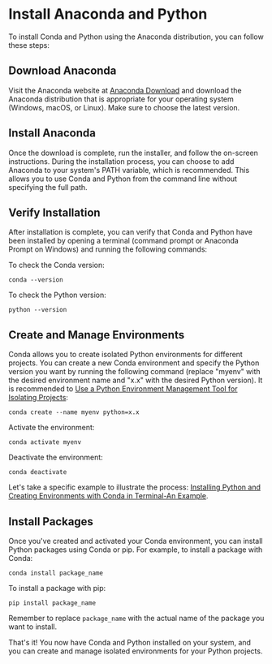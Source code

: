 # Install Anaconda and Python

To install Conda and Python using the Anaconda distribution, you can follow these steps:

## Download Anaconda

Visit the Anaconda website at [Anaconda Download](https://www.anaconda.com/products/distribution) and download the Anaconda distribution that is appropriate for your operating system (Windows, macOS, or Linux). Make sure to choose the latest version.

## Install Anaconda

Once the download is complete, run the installer, and follow the on-screen instructions. During the installation process, you can choose to add Anaconda to your system's PATH variable, which is recommended. This allows you to use Conda and Python from the command line without specifying the full path.

## Verify Installation

After installation is complete, you can verify that Conda and Python have been installed by opening a terminal (command prompt or Anaconda Prompt on Windows) and running the following commands:

To check the Conda version:

```
conda --version
```

To check the Python version:

```
python --version
```

## Create and Manage Environments

Conda allows you to create isolated Python environments for different projects. You can create a new Conda environment and specify the Python version you want by running the following command (replace "myenv" with the desired environment name and "x.x" with the desired Python version). It is recommended to [Use a Python Environment Management Tool for Isolating Projects](/docs/quick_start/python_environment_management.md):

```
conda create --name myenv python=x.x
```

Activate the environment:

```
conda activate myenv
```

Deactivate the environment:

```
conda deactivate
```

Let's take a specific example to illustrate the process: [Installing Python and Creating Environments with Conda in Terminal-An Example](/docs/quick_start/example_of_install_python_with_conda.md).

## Install Packages

Once you've created and activated your Conda environment, you can install Python packages using Conda or pip. For example, to install a package with Conda:

```
conda install package_name
```

To install a package with pip:

```
pip install package_name
```

Remember to replace `package_name` with the actual name of the package you want to install.

That's it! You now have Conda and Python installed on your system, and you can create and manage isolated environments for your Python projects.
